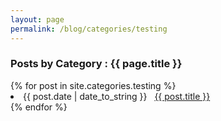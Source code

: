 ```yaml
---
layout: page
permalink: /blog/categories/testing
---
```


<h3> Posts by Category : {{ page.title }} </h3>

<div class="card">
{% for post in site.categories.testing %}
 <li class="category-posts"><span>{{ post.date | date_to_string }}</span> &nbsp; <a href="{{ post.url }}">{{ post.title }}</a></li>
{% endfor %}
</div>
